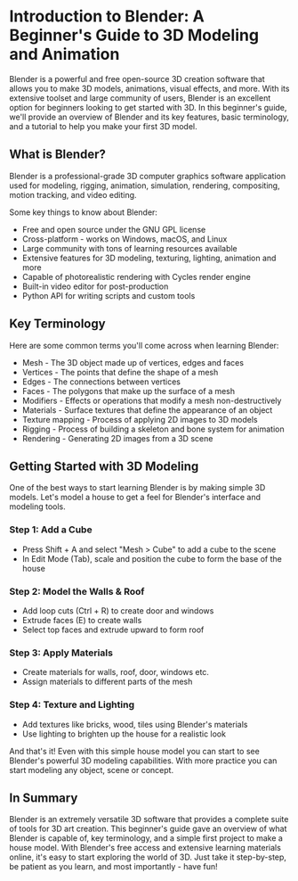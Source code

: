 # Introduction to Blender: A Beginner's Guide to 3D Modeling and Animation

Blender is a powerful and free open-source 3D creation software that allows you to make 3D models, animations, visual effects, and more. With its extensive toolset and large community of users, Blender is an excellent option for beginners looking to get started with 3D. In this beginner's guide, we'll provide an overview of Blender and its key features, basic terminology, and a tutorial to help you make your first 3D model.

## What is Blender?

Blender is a professional-grade 3D computer graphics software application used for modeling, rigging, animation, simulation, rendering, compositing, motion tracking, and video editing. 

Some key things to know about Blender:

- Free and open source under the GNU GPL license
- Cross-platform - works on Windows, macOS, and Linux  
- Large community with tons of learning resources available
- Extensive features for 3D modeling, texturing, lighting, animation and more
- Capable of photorealistic rendering with Cycles render engine
- Built-in video editor for post-production
- Python API for writing scripts and custom tools

## Key Terminology

Here are some common terms you'll come across when learning Blender:

- Mesh - The 3D object made up of vertices, edges and faces
- Vertices - The points that define the shape of a mesh
- Edges - The connections between vertices 
- Faces - The polygons that make up the surface of a mesh
- Modifiers - Effects or operations that modify a mesh non-destructively 
- Materials - Surface textures that define the appearance of an object
- Texture mapping - Process of applying 2D images to 3D models 
- Rigging - Process of building a skeleton and bone system for animation
- Rendering - Generating 2D images from a 3D scene  

## Getting Started with 3D Modeling

One of the best ways to start learning Blender is by making simple 3D models. Let's model a house to get a feel for Blender's interface and modeling tools.

### Step 1: Add a Cube

- Press Shift + A and select "Mesh > Cube" to add a cube to the scene
- In Edit Mode (Tab), scale and position the cube to form the base of the house

### Step 2: Model the Walls & Roof 

- Add loop cuts (Ctrl + R) to create door and windows
- Extrude faces (E) to create walls 
- Select top faces and extrude upward to form roof

### Step 3: Apply Materials 

- Create materials for walls, roof, door, windows etc.
- Assign materials to different parts of the mesh

### Step 4: Texture and Lighting

- Add textures like bricks, wood, tiles using Blender's materials 
- Use lighting to brighten up the house for a realistic look

And that's it! Even with this simple house model you can start to see Blender's powerful 3D modeling capabilities. With more practice you can start modeling any object, scene or concept.

## In Summary

Blender is an extremely versatile 3D software that provides a complete suite of tools for 3D art creation. This beginner's guide gave an overview of what Blender is capable of, key terminology, and a simple first project to make a house model. With Blender's free access and extensive learning materials online, it's easy to start exploring the world of 3D. Just take it step-by-step, be patient as you learn, and most importantly - have fun!